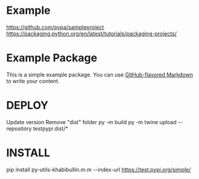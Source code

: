 # Example
https://github.com/pypa/sampleproject
https://packaging.python.org/en/latest/tutorials/packaging-projects/

# Example Package

This is a simple example package. You can use
[GitHub-flavored Markdown](https://guides.github.com/features/mastering-markdown/)
to write your content.

# DEPLOY
Update version
Remove "dist" folder
py -m build
py -m twine upload --repository testpypi dist/*

# INSTALL
pip install py-utils-khabibullin.m.m --index-url https://test.pypi.org/simple/
